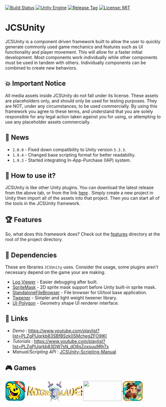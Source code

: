 [![Build Status](https://travis-ci.com/jcs090218/JCSUnity.svg?branch=master)](https://travis-ci.com/jcs090218/JCSUnity)
[![Unity Engine](https://img.shields.io/badge/Unity%20Engine-2019.3.3f1-blue.svg)](https://unity3d.com/get-unity/download/archive)
[![Release Tag](https://img.shields.io/github/tag/jcs090218/JCSUnity.svg?label=release)](https://github.com/jcs090218/JCSUnity/releases/latest)
[![License: MIT](https://img.shields.io/badge/License-MIT-yellow.svg)](https://opensource.org/licenses/MIT)


# JCSUnity

JCSUnity is a component driven framework built to allow the user
to quickly generate commonly used game mechanics and features
such as UI functionality and player movement. This will allow
for a faster initial development. Most components work individually
while other components must be used in tandem with others.
Individually components can be combined to create new behaviors.


## :boom: Important Notice

All media assets inside JCSUnity do not fall under its license.
These assets are placeholders only, and should only be used for
testing purposes. They are NOT, under any circumstances, to be
used commercially. By using this framework you agree to these
terms, and understand that you are solely responsible for any
legal action taken against you for using, or attempting to use
any placeholder assets commercially.


## :newspaper: News

* `2.0.0` - Fixed down compatibility to Unity version `5.3.3`.
* `1.9.4` - Changed base scripting format for better readability.
* `1.9.3` - Started integrating In-App-Purchase (IAP) system.


## :hammer: How to use it?

JCSUnity is like other Unity plugins. You can download the latest
release from the above tab, or from the link
[here](https://github.com/jcs090218/JCSUnity/releases/latest)
. Simply create a new project in Unity then import all of
the assets into that project. Then you can start all of the tools
in the JCSUnity framework. <br/>


## :trophy: Features

So, what does this framework does? Check out the
[features](https://github.com/jcs090218/JCSUnity/tree/master/features)
directory at the root of the project directory.


## :pushpin: Dependencies

These are libraries `JCSUnity` uses. Consider the usage, some plugins
aren't necessary depend on the game your are making.

* [Log Viewer](https://assetstore.unity.com/packages/tools/integration/log-viewer-12047) - Easier debugging after built.
* [SpriteMask](https://assetstore.unity.com/packages/tools/sprite-management/sprite-mask-27642) - 2D sprite mask support before Unity built-in sprite mask.
* [StandaloneFileBrowser](https://github.com/gkngkc/UnityStandaloneFileBrowser) - File browser for UI/tool base application.
* [Tweener](https://github.com/PeterVuorela/Tweener) - Simpler and light weight tweener library.
* [UI-Polygon](https://github.com/CiaccoDavide/Unity-UI-Polygon) - Geometry shape UI renderer interface.


## :link: Links

* *Demo* : https://www.youtube.com/playlist?list=PLZgPIJqrkb83SBfBSzk0SMchegZFO9lKI
* *Tutorials* : https://www.youtube.com/playlist?list=PLZgPIJqrkb83DW7sN_dO6sZoxsuu9RhTx
* *Manual/Scripting API* : <a href="http://www.jcs-profile.com:3001">JCSUnity-Scripting-Manual</a>


## :video_game: Games

<a href="https://play.google.com/store/apps/details?id=com.aau.jcs" target="_blank">
  <img src="./games/hemlock_logo.png" width="64" height="64" align="middle"/>
</a>
<a href="https://www.youtube.com/watch?v=si_G0zIo0P0&feature=youtu.be" target="_blank">
  <img src="./games/might_&_blade_logo.png" width="180" height="72" align="middle"/>
</a>
<a href="https://mwgamedesign.itch.io/sugar-sleuths" target="_blank">
  <img src="./games/SugarSleuths_logo.png" width="124" height="65" align="middle"/>
</a>
<a href="http://www.jcs-profile.com/public/links/Links_PipelineOfEmperorYu/" target="_blank">
  <img src="./games/pey_logo.png" width="64" height="64" align="middle"/>
</a>
